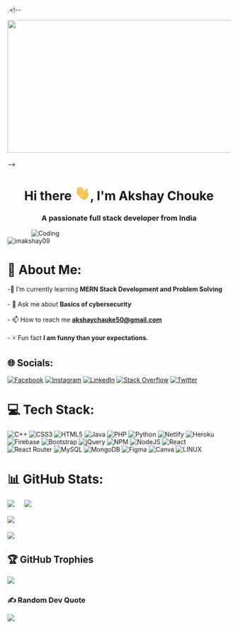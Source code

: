 .<!-- <p align="center">
  <img src="https://media.tenor.com/iVCiM9W7cvYAAAAd/welcome.gif"  width = "1000"  height="300"/>
</p> -->

<h1 align="center">Hi there <img src="https://raw.githubusercontent.com/ABSphreak/ABSphreak/master/gifs/Hi.gif" width="35px" height="auto" >, I'm Akshay Chouke</h1>
<h3 align="center">A passionate full stack developer from India</h3>
<img align="right" alt="Coding" width="450" src="https://i.ibb.co/q0t2gHT/f8281122-dc2f-44ed-813e-8fb5fab0a416-removebg-preview.png">

<p align="left"> <img src="https://komarev.com/ghpvc/?username=imakshay09&label=Profile%20views&color=0e75b6&style=flat" alt="imakshay09" /> </p>

# 💫 About Me:
-🌱 I’m currently learning **MERN Stack Development and Problem Solving**<br><br>- 💬 Ask me about **Basics of cybersecurity**<br><br>- 📫 How to reach me **akshaychauke50@gmail.com**<br><br>- ⚡ Fun fact **I am funny than your expectations.**


## 🌐 Socials:
[![Facebook](https://img.shields.io/badge/Facebook-%231877F2.svg?logo=Facebook&logoColor=white)](https://m.facebook.com/akshay.chauke.7) [![Instagram](https://img.shields.io/badge/Instagram-%23E4405F.svg?logo=Instagram&logoColor=white)](https://instagram.com/akshaychauke50) [![LinkedIn](https://img.shields.io/badge/LinkedIn-%230077B5.svg?logo=linkedin&logoColor=white)](https://linkedin.com/in/akshay-chouke-02103a213) [![Stack Overflow](https://img.shields.io/badge/-Stackoverflow-FE7A16?logo=stack-overflow&logoColor=white)](https://stackoverflow.com/users/17363552) [![Twitter](https://img.shields.io/badge/Twitter-%231DA1F2.svg?logo=Twitter&logoColor=white)](https://twitter.com/akshay_chouke) 

# 💻 Tech Stack:
![C++](https://img.shields.io/badge/c++-%2300599C.svg?style=for-the-badge&logo=c%2B%2B&logoColor=white) ![CSS3](https://img.shields.io/badge/css3-%231572B6.svg?style=for-the-badge&logo=css3&logoColor=white) ![HTML5](https://img.shields.io/badge/html5-%23E34F26.svg?style=for-the-badge&logo=html5&logoColor=white) ![Java](https://img.shields.io/badge/java-%23ED8B00.svg?style=for-the-badge&logo=java&logoColor=white) ![PHP](https://img.shields.io/badge/php-%23777BB4.svg?style=for-the-badge&logo=php&logoColor=white) ![Python](https://img.shields.io/badge/python-3670A0?style=for-the-badge&logo=python&logoColor=ffdd54) ![Netlify](https://img.shields.io/badge/netlify-%23000000.svg?style=for-the-badge&logo=netlify&logoColor=#00C7B7) ![Heroku](https://img.shields.io/badge/heroku-%23430098.svg?style=for-the-badge&logo=heroku&logoColor=white) ![Firebase](https://img.shields.io/badge/firebase-%23039BE5.svg?style=for-the-badge&logo=firebase) ![Bootstrap](https://img.shields.io/badge/bootstrap-%23563D7C.svg?style=for-the-badge&logo=bootstrap&logoColor=white) ![jQuery](https://img.shields.io/badge/jquery-%230769AD.svg?style=for-the-badge&logo=jquery&logoColor=white) ![NPM](https://img.shields.io/badge/NPM-%23000000.svg?style=for-the-badge&logo=npm&logoColor=white) ![NodeJS](https://img.shields.io/badge/node.js-6DA55F?style=for-the-badge&logo=node.js&logoColor=white) ![React](https://img.shields.io/badge/react-%2320232a.svg?style=for-the-badge&logo=react&logoColor=%2361DAFB) ![React Router](https://img.shields.io/badge/React_Router-CA4245?style=for-the-badge&logo=react-router&logoColor=white) ![MySQL](https://img.shields.io/badge/mysql-%2300f.svg?style=for-the-badge&logo=mysql&logoColor=white) ![MongoDB](https://img.shields.io/badge/MongoDB-%234ea94b.svg?style=for-the-badge&logo=mongodb&logoColor=white) 	![Figma](https://img.shields.io/badge/figma-%23F24E1E.svg?style=for-the-badge&logo=figma&logoColor=white) ![Canva](https://img.shields.io/badge/Canva-%2300C4CC.svg?style=for-the-badge&logo=Canva&logoColor=white) ![LINUX](https://img.shields.io/badge/Linux-FCC624?style=for-the-badge&logo=linux&logoColor=black)

# 📊 GitHub Stats:
![](https://github-readme-stats.vercel.app/api?username=imakshay09&theme=tokyonight&hide_border=false&include_all_commits=false&count_private=false)<span>&nbsp;&emsp;</span>
![](https://github-readme-stats.vercel.app/api/top-langs/?username=imakshay09&theme=tokyonight&hide_border=false&include_all_commits=false&count_private=false&layout=compact) <br/><br/>
![](https://github-readme-streak-stats.herokuapp.com/?user=imakshay09&theme=tokyonight&hide_border=false)<br/><br/>
![](https://github-contributor-stats.vercel.app/api?username=imakshay09&limit=5&theme=tokyonight&combine_all_yearly_contributions=true)


## 🏆 GitHub Trophies
![](https://github-profile-trophy.vercel.app/?username=imakshay09&theme=dracula&no-frame=false&no-bg=true&margin-w=4)

### ✍️ Random Dev Quote
![](https://quotes-github-readme.vercel.app/api?type=horizontal&theme=radical)



<!-- Proudly created with GPRM ( https://gprm.itsvg.in ) -->
